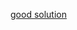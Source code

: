 [good solution](https://leetcode.com/problems/car-fleet/discuss/1232091/Java-Solution-with-O(N-LogN)-time-and-O(N)-space)